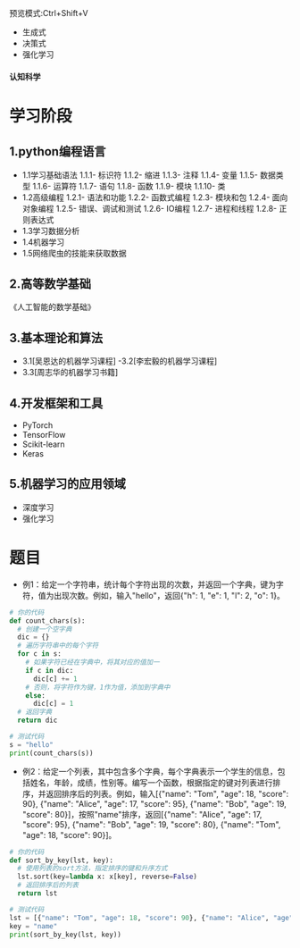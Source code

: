 预览模式:Ctrl+Shift+V
- 生成式
- 决策式
- 强化学习

#### 认知科学

# 学习阶段
## 1.python编程语言
- 1.1学习基础语法
	1.1.1- 标识符
	1.1.2- 缩进
	1.1.3- 注释
	1.1.4- 变量
	1.1.5- 数据类型
	1.1.6- 运算符
	1.1.7- 语句
	1.1.8- 函数
	1.1.9- 模块
	1.1.10- 类
- 1.2高级编程
	1.2.1- 语法和功能
	1.2.2- 函数式编程
	1.2.3- 模块和包
	1.2.4- 面向对象编程
	1.2.5- 错误、调试和测试
	1.2.6- IO编程
	1.2.7- 进程和线程
	1.2.8- 正则表达式
- 1.3学习数据分析
- 1.4机器学习
- 1.5网络爬虫的技能来获取数据

## 2.高等数学基础
《人工智能的数学基础》

## 3.基本理论和算法
- 3.1[吴恩达的机器学习课程]
 -3.2[李宏毅的机器学习课程]
- 3.3[周志华的机器学习书籍]

## 4.开发框架和工具
- PyTorch
- TensorFlow
- Scikit-learn
- Keras

## 5.机器学习的应用领域
- 深度学习
- 强化学习


# 题目

- 例1：给定一个字符串，统计每个字符出现的次数，并返回一个字典，键为字符，值为出现次数。例如，输入"hello"，返回{"h": 1, "e": 1, "l": 2, "o": 1}。

```python
# 你的代码
def count_chars(s):
  # 创建一个空字典
  dic = {}
  # 遍历字符串中的每个字符
  for c in s:
    # 如果字符已经在字典中，将其对应的值加一
    if c in dic:
      dic[c] += 1
    # 否则，将字符作为键，1作为值，添加到字典中
    else:
      dic[c] = 1
  # 返回字典
  return dic

# 测试代码
s = "hello"
print(count_chars(s))
```

- 例2：给定一个列表，其中包含多个字典，每个字典表示一个学生的信息，包括姓名，年龄，成绩，性别等。编写一个函数，根据指定的键对列表进行排序，并返回排序后的列表。例如，输入[{"name": "Tom", "age": 18, "score": 90}, {"name": "Alice", "age": 17, "score": 95}, {"name": "Bob", "age": 19, "score": 80}]，按照"name"排序，返回[{"name": "Alice", "age": 17, "score": 95}, {"name": "Bob", "age": 19, "score": 80}, {"name": "Tom", "age": 18, "score": 90}]。

```python
# 你的代码
def sort_by_key(lst, key):
  # 使用列表的sort方法，指定排序的键和升序方式
  lst.sort(key=lambda x: x[key], reverse=False)
  # 返回排序后的列表
  return lst

# 测试代码
lst = [{"name": "Tom", "age": 18, "score": 90}, {"name": "Alice", "age": 17, "score": 95}, {"name": "Bob", "age": 19, "score": 80}]
key = "name"
print(sort_by_key(lst, key))
```



